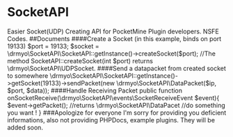 # SocketAPI
Easier Socket(UDP) Creating API for PocketMine Plugin developers. NSFE Codes.
##Documents
####Create a Socket (in this example, binds on port 19133)
	$port = 19133;
	$socket = \drmyo\SocketAPI\SocketAPI::getInstance()->createSocket($port); //The method SocketAPI::createSocket(int $port) returns \drmyo\SocketAPI\UDPSocket.
####Send a datapacket from created socket to somewhere
	\drmyo\SocketAPI\SocketAPI::getInstance()->getSocket(19133)->sendPacket(new \drmyo\SocketAPI\DataPacket($ip, $port, $data));
####Handle Receiving Packet
	public function onSocketReceive(\drmyo\SocketAPI\events\SocketReceiveEvent $event){
		$event->getPacket(); //returns \drmyo\SocketAPI\DataPacet
		//do something you want !
	}
###Apologize for everyone
I'm sorry for providing you deficient informations, also not providing PHPDocs, example plugins. They will be added soon.
